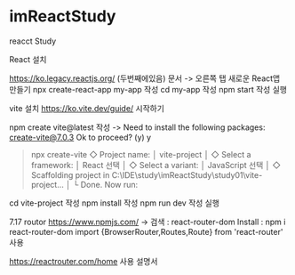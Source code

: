 # imReactStudy
reacct Study

React 설치

https://ko.legacy.reactjs.org/ (두번째에있음)
문서 -> 오른쪽 탭 새로운 React앱 만들기
npx create-react-app my-app 작성
cd my-app 작성
npm start 작성 실행


vite 설치
https://ko.vite.dev/guide/ 시작하기

npm create vite@latest 작성
 ->
Need to install the following packages:
create-vite@7.0.3
Ok to proceed? (y) y
> npx
> create-vite
◇  Project name:
│  vite-project
│
◇  Select a framework:
│  React 선택
│
◇  Select a variant:
│  JavaScript 선택
│
◇  Scaffolding project in C:\IDE\study\imReactStudy\study01\vite-project...
│
└  Done. Now run:

  cd vite-project 작성
  npm install 작성
  npm run dev 작성 실행


  7.17 routor
  https://www.npmjs.com/ -> 검색 : react-router-dom
  Install : npm i react-router-dom 
  import {BrowserRouter,Routes,Route} from 'react-router' 사용

  https://reactrouter.com/home 사용 설명서
